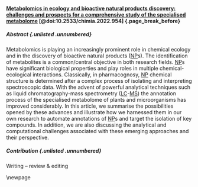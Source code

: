 #### [Metabolomics in ecology and bioactive natural products discovery: challenges and prospects for a comprehensive study of the specialised metabolome](https://doi.org/10.2533/chimia.2022.954) [@doi:10.2533/chimia.2022.954] {.page_break_before}

##### Abstract {.unlisted .unnumbered}

Metabolomics is playing an increasingly prominent role in chemical ecology and in the discovery of bioactive natural products ([NP](#np)s).
The identification of metabolites is a common/central objective in both research fields.
[NP](#np)s have significant biological properties and play roles in multiple chemical-ecological interactions.
Classically, in pharmacognosy, [NP](#np) chemical structure is determined after a complex process of isolating and interpreting spectroscopic data.
With the advent of powerful analytical techniques such as liquid chromatography-mass spectrometry ([LC](#lc)-[MS](#ms)) the annotation process of the specialised metabolome of plants and microorganisms has improved considerably.
In this article, we summarise the possibilities opened by these advances and illustrate how we harnessed them in our own research to automate annotations of [NP](#np)s and target the isolation of key compounds.
In addition, we are also discussing the analytical and computational challenges associated with these emerging approaches and their perspective.

##### Contribution {.unlisted .unnumbered}

<!-- Conceptualization, -->
<!-- Data curation, -->
<!-- Formal Analysis, -->
<!-- Funding acquisition, -->
<!-- Investigation, -->
<!-- Methodology, -->
<!-- Project administration, -->
<!-- Resources, -->
<!-- Software, -->
<!-- Supervision, -->
<!-- Validation, -->
<!-- Visualization, -->
<!-- Writing – original draft, -->
Writing – review & editing

\newpage